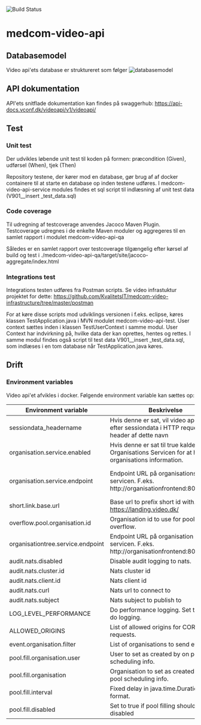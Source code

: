 

![Build Status](https://github.com/KvalitetsIT/medcom-video-api/workflows/Java%20CI%20with%20Maven/badge.svg) 


# medcom-video-api
## Databasemodel 
Video api'ets database er struktureret som følger
![databasemodel](/medcom-video-api-qa/docs/database.png)

## API dokumentation
API'ets snitflade dokumentation kan findes på swaggerhub:
https://api-docs.vconf.dk/videoapi/v1/videoapi/

## Test
### Unit test
Der udvikles løbende unit test til koden på formen: præcondition (Given), udførsel (When), tjek (Then)

Repository testene, der kører mod en database, gør brug af af docker containere til at starte en database op inden testene udføres. I medcom-video-api-service modules findes et sql script til indlæsning af unit test data (V901__insert _test_data.sql)

### Code coverage
Til udregning af testcoverage anvendes Jacoco Maven Plugin. Testcoverage udregnes i de enkelte Maven moduler og aggregeres til en samlet rapport i modulet medcom-video-api-qa

Således er en samlet rapport over testcoverage tilgængelig efter kørsel af build og test i
./medcom-video-api-qa/target/site/jacoco-aggregate/index.html

### Integrations test
Integrations testen udføres fra Postman scripts. Se video infrastuktur projektet for dette:
https://github.com/KvalitetsIT/medcom-video-infrastructure/tree/master/postman

For at køre disse scripts mod udviklings versionen i f.eks. eclipse, køres klassen TestApplication.java i MVN modulet medcom-video-api-test. User context sættes inden i klassen TestUserContext i samme modul. User Context har indvirkning på, hvilke data der kan oprettes, hentes og rettes. I samme modul findes også script til test data V901__insert _test_data.sql, som indlæses i en tom database når TestApplication.java køres.


## Drift
### Environment variables
Video api'et afvikles i docker. Følgende environment variable kan sættes op:

| Environment variable       | Beskrivelse                                                                                      | Krævet / Default                                                              |
| -------------------------- |--------------------------------------------------------------------------------------------------|-------------------------------------------------------------------------------|
| sessiondata_headername     | Hvis denne er sat, vil video api'et lede efter sessiondata i HTTP request header af dette navn   | Ikke krævet / Ingen default                                                   |
|organisation.service.enabled| Hvis denne er sat til true kaldes Organisations Servicen for at hente organisations information. | Ikke krævet. Default false.                                                   |
|organisation.service.endpoint| Endpoint URL på organisations servicen. F.eks. http://organisationfrontend:80/services           | Ikke krævet. Skal være sat hvis organisation.service.enabled er sat til true. |
|short.link.base.url        | Base url to prefix short id with. F.eks. https://landing.video.dk/                               | Krævet                                                                        
|overflow.pool.organisation.id | Organisation id to use for pool overflow.                                                        | Krævet                                                                        
|organisationtree.service.endpoint| Endpoint URL på organisation tree servicen. F.eks. http://organisationfrontend:80/services       | Krævet                                                                        
|audit.nats.disabled         | Disable audit logging to nats.                                                                   | No                                                                            
| audit.nats.cluster.id      | Nats cluster id                                                                                  | Yes                                                                           |
| audit.nats.client.id       | Nats client id                                                                                   | Yes                                                                           |
| audit.nats.curl            | Nats url to connect to                                                                           | Yes                                                                           |
| audit.nats.subject         | Nats subject to publish to                                                                       | Yes                                                                           |
| LOG_LEVEL_PERFORMANCE      | Do performance logging. Set to INFO to do logging.                                               | No  Defaults to WARNING                                                       |
| ALLOWED_ORIGINS            | List of allowed origins for CORS requests.                                                       | Yes                                                                           |
| event.organisation.filter | List of organisations to send events for                                                         | Yes                                                                           |
| pool.fill.organisation.user | User to set as created by on pool scheduling info.                                               | Yes                                                                           |
| pool.fill.organisation | Organisation to set as created by on pool scheduling info.                                       | Yes                                                                           |
| pool.fill.interval | Fixed delay in java.time.Duration format.                                                        | Yes                                                                           |
| pool.fill.disabled | Set to true if pool filling should be disabled                                                   | No                                                                            |